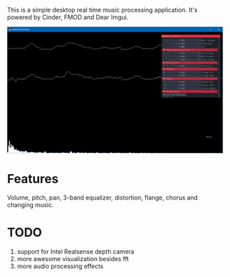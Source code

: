 This is a simple desktop real time music processing application. It's powered by Cinder, FMOD and Dear Imgui.

![](screenshot.png)

# Features

Volume, pitch, pan, 3-band equalizer, distortion, flange, chorus and changing music.

# TODO

1. support for Intel Realsense depth camera
2. more awesome visualization besides fft
3. more audio processing effects